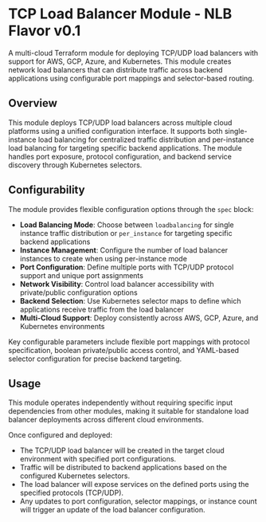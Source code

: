 # TCP Load Balancer Module - NLB Flavor v0.1

A multi-cloud Terraform module for deploying TCP/UDP load balancers with support for AWS, GCP, Azure, and Kubernetes. This module creates network load balancers that can distribute traffic across backend applications using configurable port mappings and selector-based routing.

## Overview

This module deploys TCP/UDP load balancers across multiple cloud platforms using a unified configuration interface. It supports both single-instance load balancing for centralized traffic distribution and per-instance load balancing for targeting specific backend applications. The module handles port exposure, protocol configuration, and backend service discovery through Kubernetes selectors.

## Configurability

The module provides flexible configuration options through the `spec` block:

- **Load Balancing Mode**: Choose between `loadbalancing` for single instance traffic distribution or `per_instance` for targeting specific backend applications
- **Instance Management**: Configure the number of load balancer instances to create when using per-instance mode
- **Port Configuration**: Define multiple ports with TCP/UDP protocol support and unique port assignments
- **Network Visibility**: Control load balancer accessibility with private/public configuration options
- **Backend Selection**: Use Kubernetes selector maps to define which applications receive traffic from the load balancer
- **Multi-Cloud Support**: Deploy consistently across AWS, GCP, Azure, and Kubernetes environments

Key configurable parameters include flexible port mappings with protocol specification, boolean private/public access control, and YAML-based selector configuration for precise backend targeting.

## Usage

This module operates independently without requiring specific input dependencies from other modules, making it suitable for standalone load balancer deployments across different cloud environments.

Once configured and deployed:
- The TCP/UDP load balancer will be created in the target cloud environment with specified port configurations.
- Traffic will be distributed to backend applications based on the configured Kubernetes selectors.
- The load balancer will expose services on the defined ports using the specified protocols (TCP/UDP).
- Any updates to port configuration, selector mappings, or instance count will trigger an update of the load balancer configuration.
